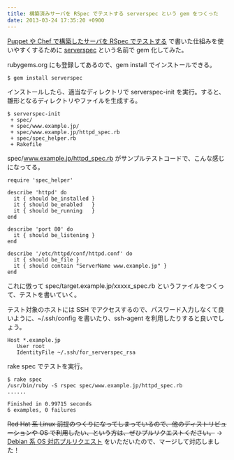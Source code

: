 ```yaml
---
title: 構築済みサーバを RSpec でテストする serverspec という gem をつくった
date: 2013-03-24 17:35:20 +0900
---
```


[Puppet や Chef で構築したサーバを RSpec でテストする](/blog/2013/03/23/1/) で書いた仕組みを使いやすくするために [serverspec](https://github.com/mizzy/serverspec) という名前で gem 化してみた。

rubygems.org にも登録してあるので、gem install でインストールできる。

```
$ gem install serverspec
```

インストールしたら、適当なディレクトリで serverspec-init を実行。すると、雛形となるディレクトリやファイルを生成する。

```
$ serverspec-init
 + spec/
 + spec/www.example.jp/
 + spec/www.example.jp/httpd_spec.rb
 + spec/spec_helper.rb
 + Rakefile
```

spec/www.example.jp/httpd_spec.rb がサンプルテストコードで、こんな感じになってる。

```
require 'spec_helper'

describe 'httpd' do
  it { should be_installed }
  it { should be_enabled   }
  it { should be_running   }
end

describe 'port 80' do
  it { should be_listening }
end

describe '/etc/httpd/conf/httpd.conf' do
  it { should be_file }
  it { should contain "ServerName www.example.jp" }
end
```

これに倣って spec/target.example.jp/xxxxx_spec.rb というファイルをつくって、テストを書いていく。

テスト対象のホストには SSH でアクセスするので、パスワード入力しなくて良いように、~/.ssh/config を書いたり、ssh-agent を利用したりすると良いでしょう。

```
Host *.example.jp
   User root
   IdentityFile ~/.ssh/for_serverspec_rsa
```

rake spec でテストを実行。

```
$ rake spec
/usr/bin/ruby -S rspec spec/www.example.jp/httpd_spec.rb
......

Finished in 0.99715 seconds
6 examples, 0 failures
```

<strike>Red Hat 系 Linux 前提のつくりになってしまっているので、他のディストリビューションや OS で利用したい、という方は、ぜひプルリクエストください。</strike> → [Debian 系 OS 対応プルリクエスト](https://github.com/mizzy/serverspec/pull/1) をいただいたので、マージして対応しました！